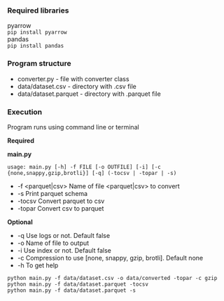 ### Required libraries

pyarrow  
`pip install pyarrow`  
pandas  
`pip install pandas`

### Program structure

* converter.py - file with converter class
* data/dataset.csv - directory with .csv file
* data/dataset.parquet - directory with .parquet file

### Execution

Program runs using command line or terminal  

**Required**  

**main.py**  

`usage: main.py [-h] -f FILE [-o OUTFILE] [-i] [-c {none,snappy,gzip,brotli}] [-q] (-tocsv | -topar | -s)`

* -f <parquet|csv> Name of file <parquet|csv> to convert
* -s Print parquet schema
* -tocsv Convert parquet to csv
* -topar Convert csv to parquet

**Optional**

* -q Use logs or not. Default false
* -o Name of file to output
* -i Use index or not. Default false
* -c Compression to use [none, snappy, gzip, brotli]. Default none
* -h To get help

`python main.py -f data/dataset.csv -o data/converted -topar -c gzip`  
`python main.py -f data/dataset.parquet -tocsv`  
`python main.py -f data/dataset.parquet -s`

